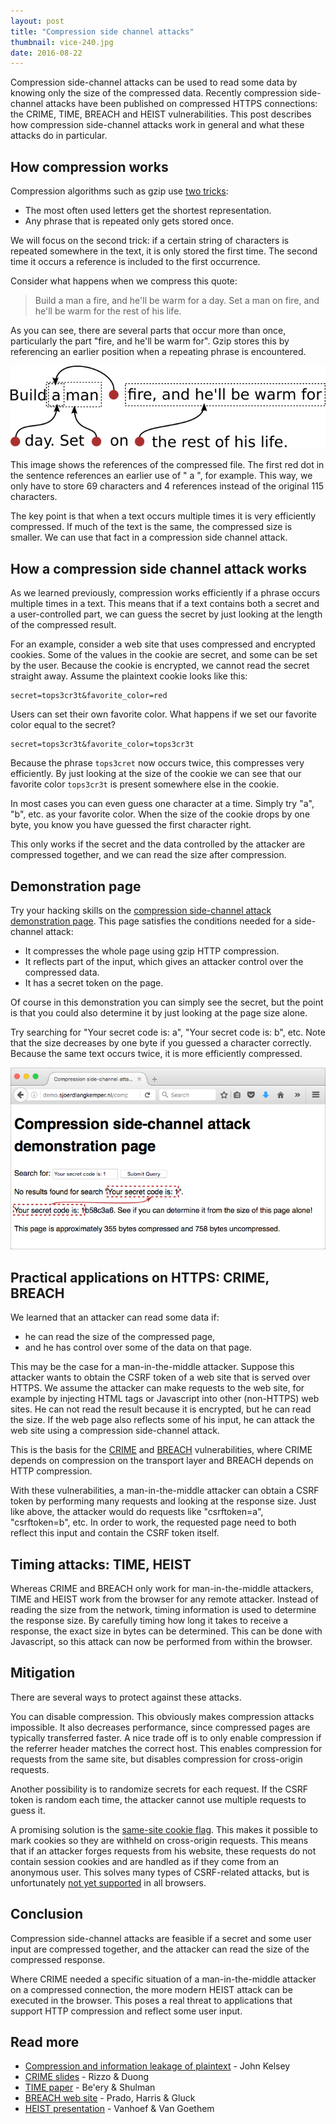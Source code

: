 ```yaml
---
layout: post
title: "Compression side channel attacks"
thumbnail: vice-240.jpg
date: 2016-08-22
---
```


Compression side-channel attacks can be used to read some data by knowing only the size of the compressed data. Recently compression side-channel attacks have been published on compressed HTTPS connections: the CRIME, TIME, BREACH and HEIST vulnerabilities. This post describes how compression side-channel attacks work in general and what these attacks do in particular.

## How compression works

Compression algorithms such as gzip use [two tricks](http://www.codersnotes.com/notes/elegance-of-deflate/):

* The most often used letters get the shortest representation.
* Any phrase that is repeated only gets stored once.

We will focus on the second trick: if a certain string of characters is repeated somewhere in the text, it is only stored the first time. The second time it occurs a reference is included to the first occurrence.

Consider what happens when we compress this quote:

> Build a man a fire, and he'll be warm for a day. Set a man on fire, and he'll be warm for the rest of his life.

As you can see, there are several parts that occur more than once, particularly the part "fire, and he'll be warm for". Gzip stores this by referencing an earlier position when a repeating phrase is encountered.

![In compressed content, earlier text is referenced later on to avoid storing it again.](/images/compression.png)

This image shows the references of the compressed file. The first red dot in the sentence references an earlier use of " a ", for example. This way, we only have to store 69 characters and 4 references instead of the original 115 characters.

The key point is that when a text occurs multiple times it is very efficiently compressed. If much of the text is the same, the compressed size is smaller. We can use that fact in a compression side channel attack.

## How a compression side channel attack works

As we learned previously, compression works efficiently if a phrase occurs multiple times in a text. This means that if a text contains both a secret and a user-controlled part, we can guess the secret by just looking at the length of the compressed result.

For an example, consider a web site that uses compressed and encrypted cookies. Some of the values in the cookie are secret, and some can be set by the user. Because the cookie is encrypted, we cannot read the secret straight away. Assume the plaintext cookie looks like this:

    secret=tops3cr3t&favorite_color=red

Users can set their own favorite color. What happens if we set our favorite color equal to the secret?

    secret=tops3cr3t&favorite_color=tops3cr3t

Because the phrase `tops3cret` now occurs twice, this compresses very efficiently. By just looking at the size of the cookie we can see that our favorite color `tops3cr3t` is present somewhere else in the cookie.

In most cases you can even guess one character at a time. Simply try "a", "b", etc. as your favorite color. When the size of the cookie drops by one byte, you know you have guessed the first character right.

This only works if the secret and the data controlled by the attacker are compressed together, and we can read the size after compression.

## Demonstration page

Try your hacking skills on the [compression side-channel attack demonstration page](http://demo.sjoerdlangkemper.nl/compression.php). This page satisfies the conditions needed for a side-channel attack:

* It compresses the whole page using gzip HTTP compression.
* It reflects part of the input, which gives an attacker control over the compressed data.
* It has a secret token on the page.

Of course in this demonstration you can simply see the secret, but the point is that you could also determine it by just looking at the page size alone.

Try searching for "Your secret code is: a", "Your secret code is: b", etc. Note that the size decreases by one byte if you guessed a character correctly. Because the same text occurs twice, it is more efficiently compressed.

![Part of the reflected input and the secret are the same](/images/compression-demo-page.png)

## Practical applications on HTTPS: CRIME, BREACH

We learned that an attacker can read some data if:

* he can read the size of the compressed page,
* and he has control over some of the data on that page.

This may be the case for a man-in-the-middle attacker. Suppose this attacker wants to obtain the CSRF token of a web site that is served over HTTPS. We assume the attacker can make requests to the web site, for example by injecting HTML tags or Javascript into other (non-HTTPS) web sites. He can not read the result because it is encrypted, but he can read the size. If the web page also reflects some of his input, he can attack the web site using a compression side-channel attack.

This is the basis for the [CRIME](https://en.wikipedia.org/wiki/CRIME) and [BREACH](https://en.wikipedia.org/wiki/BREACH_(security_exploit)) vulnerabilities, where CRIME depends on compression on the transport layer and BREACH depends on HTTP compression.

With these vulnerabilities, a man-in-the-middle attacker can obtain a CSRF token by performing many requests and looking at the response size. Just like above, the attacker would do requests like "csrftoken=a", "csrftoken=b", etc. In order to work, the requested page need to both reflect this input and contain the CSRF token itself.

## Timing attacks: TIME, HEIST

Whereas CRIME and BREACH only work for man-in-the-middle attackers, TIME and HEIST work from the browser for any remote attacker. Instead of reading the size from the network, timing information is used to determine the response size. By carefully timing how long it takes to receive a response, the exact size in bytes can be determined. This can be done with Javascript, so this attack can now be performed from within the browser.

## Mitigation

There are several ways to protect against these attacks.

You can disable compression. This obviously makes compression attacks impossible. It also decreases performance, since compressed pages are typically transferred faster. A nice trade off is to only enable compression if the referrer header matches the correct host. This enables compression for requests from the same site, but disables compression for cross-origin requests.

Another possibility is to randomize secrets for each request. If the CSRF token is random each time, the attacker cannot use multiple requests to guess it.

A promising solution is the [same-site cookie flag](http://172.16.122.131:4000/2016/04/14/preventing-csrf-with-samesite-cookie-attribute/). This makes it possible to mark cookies so they are withheld on cross-origin requests. This means that if an attacker forges requests from his website, these requests do not contain session cookies and are handled as if they come from an anonymous user. This solves many types of CSRF-related attacks, but is unfortunately [not yet supported](https://www.chromestatus.com/feature/4672634709082112) in all browsers.

## Conclusion

Compression side-channel attacks are feasible if a secret and some user input are compressed together, and the attacker can read the size of the compressed response.

Where CRIME needed a specific situation of a man-in-the-middle attacker on a compressed connection, the more modern HEIST attack can be executed in the browser. This poses a real threat to applications that support HTTP compression and reflect some user input.

## Read more

* [Compression and information leakage of plaintext](/papers/2002/compression-and-information-leakage-of-plaintext-john-kelsey.pdf) - John Kelsey
* [CRIME slides](https://docs.google.com/presentation/d/11eBmGiHbYcHR9gL5nDyZChu_-lCa2GizeuOfaLU2HOU) - Rizzo & Duong
* [TIME paper](https://media.blackhat.com/eu-13/briefings/Beery/bh-eu-13-a-perfect-crime-beery-wp.pdf) - Be'ery & Shulman
* [BREACH web site](http://breachattack.com/) - Prado, Harris & Gluck
* [HEIST presentation](https://www.blackhat.com/docs/us-16/materials/us-16-VanGoethem-HEIST-HTTP-Encrypted-Information-Can-Be-Stolen-Through-TCP-Windows.pdf) - Vanhoef & Van Goethem
